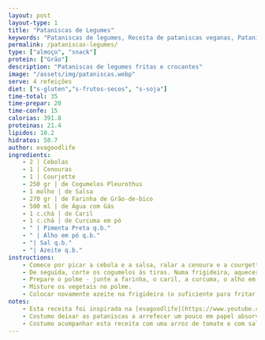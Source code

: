 ```yaml
---
layout: post
layout-type: 1
title: "Pataniscas de Legumes"
keywords: "Pataniscas de legumes, Receita de pataniscas veganas, Pataniscas crocantes, Pataniscas sem glúten, Farinha de grão-de-bico, Snack saudável com legumes, Pataniscas veganas de cenoura e cogumelos, Receita económica de pataniscas, Cozinha plant-based, Receita rápida e prática"
permalink: /pataniscas-legumes/
type: ["almoço", "snack"]
protein: ["Grão"]
description: "Pataniscas de legumes fritas e crocantes"
image: "/assets/img/pataniscas.webp"
serve: 4 refeições
diet: ["s-gluten","s-frutos-secos", "s-soja"]
time-total: 35
time-prepar: 20
time-confe: 15
calorias: 391.8
proteinas: 21.4
lipidos: 10.2
hidratos: 58.7
author: evagoodlife
ingredients:
    - 2 | Cebolas
    - 1 | Cenouras
    - 1 | Courjette
    - 250 gr | de Cogumelos Pleurothus
    - 1 molho | de Salsa
    - 270 gr | de Farinha de Grão-de-bico
    - 500 ml | de Água com Gás
    - 1 c.chá | de Caril
    - 1 c.chá | de Curcuma em pó
    - " | Pimenta Preta q.b."
    - " | Alho em pó q.b."
    - "| Sal q.b."
    - "| Azeite q.b."
instructions:
    - Comece por picar a cebola e a salsa, ralar a cenoura e a courgette, juntando tudo numa taça.
    - De seguida, corte os cogumelos às tiras. Numa frigideira, aquecer um fio de azeite e refogar os cogumelos até reduzirem. Juntar os cogumelos à taça.
    - Prepare o polme - junte a farinha, o caril, a curcuma, o alho em pó, a pimenta preta e o sal. Misturar muito bem e, de seguida adicionar a água com gás aos poucos até obter uma consistência nem demasiado líquida nem demasiado grossa (não precisa de meter a água toda se não for preciso).
    - Misture os vegetais no polme.
    - Colocar novamente azeite na frigideira (o suficiente para fritar as pataniscas) - normalmente cada patanisca equivale a uma colher de sopa, mas o tamanho é a gosto. Vire as pataniscas de forma a que os dois lados fiquem dourados.
notes:
    - Esta receita foi inspirada na [evagoodlife](https://www.youtube.com/watch?v=h9YYuktF6D4&ab_channel=evagoodlife)
    - Costumo deixar as pataniscas a arrefecer um pouco em papel absorvente, para que não fiquem muito gordurosas.
    - Costumo acompanhar esta receita com uma arroz de tomate e com salada.
---
```

